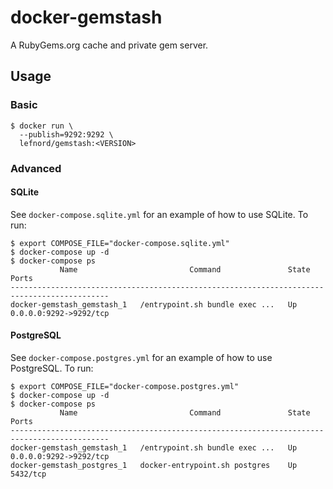 # docker-gemstash

A RubyGems.org cache and private gem server.

## Usage

### Basic

```
$ docker run \
  --publish=9292:9292 \
  lefnord/gemstash:<VERSION>
```

### Advanced

#### SQLite

See `docker-compose.sqlite.yml` for an example of how to use SQLite. To run:

```console
$ export COMPOSE_FILE="docker-compose.sqlite.yml"
$ docker-compose up -d
$ docker-compose ps
           Name                         Command               State           Ports
--------------------------------------------------------------------------------------------
docker-gemstash_gemstash_1   /entrypoint.sh bundle exec ...   Up      0.0.0.0:9292->9292/tcp
```

#### PostgreSQL

See `docker-compose.postgres.yml` for an example of how to use PostgreSQL. To run:

```console
$ export COMPOSE_FILE="docker-compose.postgres.yml"
$ docker-compose up -d
$ docker-compose ps
           Name                         Command               State           Ports
--------------------------------------------------------------------------------------------
docker-gemstash_gemstash_1   /entrypoint.sh bundle exec ...   Up      0.0.0.0:9292->9292/tcp
docker-gemstash_postgres_1   docker-entrypoint.sh postgres    Up      5432/tcp
```
